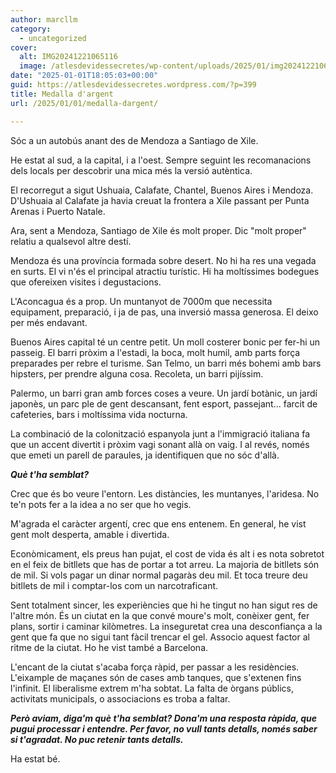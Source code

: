 ```yaml
---
author: marcllm
category:
  - uncategorized
cover:
  alt: IMG20241221065116
  image: /atlesdevidessecretes/wp-content/uploads/2025/01/img20241221065116.jpg
date: "2025-01-01T18:05:03+00:00"
guid: https://atlesdevidessecretes.wordpress.com/?p=399
title: Medalla d'argent
url: /2025/01/01/medalla-dargent/

---
```

Sóc a un autobús anant des de Mendoza a Santiago de Xile.

He estat al sud, a la capital, i a l'oest. Sempre seguint les recomanacions dels locals per descobrir una mica més la versió autèntica.

El recorregut a sigut Ushuaia, Calafate, Chantel, Buenos Aires i Mendoza. D'Ushuaia al Calafate ja havia creuat la frontera a Xile passant per Punta Arenas i Puerto Natale.

Ara, sent a Mendoza, Santiago de Xile és molt proper. Dic "molt proper" relatiu a qualsevol altre destí.

Mendoza és una província formada sobre desert. No hi ha res una vegada en surts. El vi n'és el principal atractiu turístic. Hi ha moltíssimes bodegues que ofereixen visites i degustacions.

L'Aconcagua és a prop. Un muntanyot de 7000m que necessita equipament, preparació, i ja de pas, una inversió massa generosa. El deixo per més endavant.

Buenos Aires capital té un centre petit. Un moll costerer bonic per fer-hi un passeig. El barri pròxim a l'estadi, la boca, molt humil, amb parts força preparades per rebre el turisme. San Telmo, un barri més bohemi amb bars hipsters, per prendre alguna cosa. Recoleta, un barri pijíssim.

Palermo, un barri gran amb forces coses a veure. Un jardí botànic, un jardí japonès, un parc ple de gent descansant, fent esport, passejant... farcit de cafeteries, bars i moltíssima vida nocturna.

La combinació de la colonització espanyola junt a l'immigració italiana fa que un accent divertit i pròxim vagi sonant allà on vaig. I al revés, només que emeti un parell de paraules, ja identifiquen que no sóc d'allà.

_**Què t'ha semblat?**_

Crec que és bo veure l'entorn. Les distàncies, les muntanyes, l'aridesa. No te'n pots fer a la idea a no ser que ho vegis.

M'agrada el caràcter argentí, crec que ens entenem. En general, he vist gent molt desperta, amable i divertida.

Econòmicament, els preus han pujat, el cost de vida és alt i es nota sobretot en el feix de bitllets que has de portar a tot arreu. La majoria de bitllets són de mil. Si vols pagar un dinar normal pagaràs deu mil. Et toca treure deu bitllets de mil i comptar-los com un narcotraficant.

Sent totalment sincer, les experiències que hi he tingut no han sigut res de l'altre món. És un ciutat en la que convé moure's molt, conèixer gent, fer plans, sortir i caminar kilòmetres. La inseguretat crea una desconfiança a la gent que fa que no sigui tant fàcil trencar el gel. Associo aquest factor al ritme de la ciutat. Ho he vist també a Barcelona.

L'encant de la ciutat s'acaba força ràpid, per passar a les residències. L'eixample de maçanes són de cases amb tanques, que s'extenen fins l'infinit. El liberalisme extrem m'ha sobtat. La falta de òrgans públics, activitats municipals, o associacions es troba a faltar.

_**Però aviam, diga'm què t'ha semblat? Dona'm una resposta ràpida, que pugui processar i entendre. Per favor, no vull tants detalls, només saber si t'agradat. No puc retenir tants detalls.**_

Ha estat bé.
